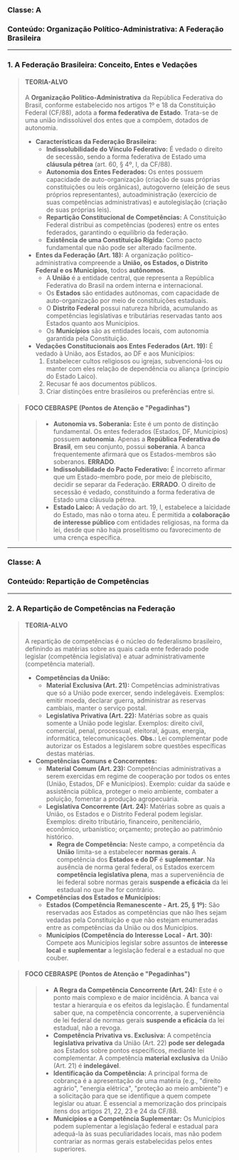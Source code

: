 ### **Classe:** A
### **Conteúdo:** Organização Político-Administrativa: A Federação Brasileira

---

### **1. A Federação Brasileira: Conceito, Entes e Vedações**

> #### **TEORIA-ALVO**
> A **Organização Político-Administrativa** da República Federativa do Brasil, conforme estabelecido nos artigos 1º e 18 da Constituição Federal (CF/88), adota a **forma federativa de Estado**. Trata-se de uma união indissolúvel dos entes que a compõem, dotados de autonomia.
>
> * **Características da Federação Brasileira:**
>     * **Indissolubilidade do Vínculo Federativo:** É vedado o direito de secessão, sendo a forma federativa de Estado uma **cláusula pétrea** (art. 60, § 4º, I, da CF/88).
>     * **Autonomia dos Entes Federados:** Os entes possuem capacidade de auto-organização (criação de suas próprias constituições ou leis orgânicas), autogoverno (eleição de seus próprios representantes), autoadministração (exercício de suas competências administrativas) e autolegislação (criação de suas próprias leis).
>     * **Repartição Constitucional de Competências:** A Constituição Federal distribui as competências (poderes) entre os entes federados, garantindo o equilíbrio da federação.
>     * **Existência de uma Constituição Rígida:** Como pacto fundamental que não pode ser alterado facilmente.
> * **Entes da Federação (Art. 18):** A organização político-administrativa compreende a **União, os Estados, o Distrito Federal e os Municípios**, todos **autônomos**.
>     * A **União** é a entidade central, que representa a República Federativa do Brasil na ordem interna e internacional.
>     * Os **Estados** são entidades autônomas, com capacidade de auto-organização por meio de constituições estaduais.
>     * O **Distrito Federal** possui natureza híbrida, acumulando as competências legislativas e tributárias reservadas tanto aos Estados quanto aos Municípios.
>     * Os **Municípios** são as entidades locais, com autonomia garantida pela Constituição.
> * **Vedações Constitucionais aos Entes Federados (Art. 19):** É vedado à União, aos Estados, ao DF e aos Municípios:
>     1.  Estabelecer cultos religiosos ou igrejas, subvencioná-los ou manter com eles relação de dependência ou aliança (princípio do Estado Laico).
>     2.  Recusar fé aos documentos públicos.
>     3.  Criar distinções entre brasileiros ou preferências entre si.

> #### **FOCO CEBRASPE (Pontos de Atenção e "Pegadinhas")**
> > * **Autonomia vs. Soberania:** Este é um ponto de distinção fundamental. Os entes federados (Estados, DF, Municípios) possuem **autonomia**. Apenas a **República Federativa do Brasil**, em seu conjunto, possui **soberania**. A banca frequentemente afirmará que os Estados-membros são soberanos. **ERRADO**.
> > * **Indissolubilidade do Pacto Federativo:** É incorreto afirmar que um Estado-membro pode, por meio de plebiscito, decidir se separar da Federação. **ERRADO**. O direito de secessão é vedado, constituindo a forma federativa de Estado uma cláusula pétrea.
> > * **Estado Laico:** A vedação do art. 19, I, estabelece a laicidade do Estado, mas não o torna ateu. É permitida a **colaboração de interesse público** com entidades religiosas, na forma da lei, desde que não haja proselitismo ou favorecimento de uma crença específica.

---

### **Classe:** A
### **Conteúdo:** Repartição de Competências

---

### **2. A Repartição de Competências na Federação**

> #### **TEORIA-ALVO**
> A repartição de competências é o núcleo do federalismo brasileiro, definindo as matérias sobre as quais cada ente federado pode legislar (competência legislativa) e atuar administrativamente (competência material).
>
> * **Competências da União:**
>     * **Material Exclusiva (Art. 21):** Competências administrativas que só a União pode exercer, sendo indelegáveis. Exemplos: emitir moeda, declarar guerra, administrar as reservas cambiais, manter o serviço postal.
>     * **Legislativa Privativa (Art. 22):** Matérias sobre as quais somente a União pode legislar. Exemplos: direito civil, comercial, penal, processual, eleitoral, águas, energia, informática, telecomunicações. **Obs.:** Lei complementar pode autorizar os Estados a legislarem sobre questões específicas destas matérias.
> * **Competências Comuns e Concorrentes:**
>     * **Material Comum (Art. 23):** Competências administrativas a serem exercidas em regime de cooperação por todos os entes (União, Estados, DF e Municípios). Exemplo: cuidar da saúde e assistência pública, proteger o meio ambiente, combater a poluição, fomentar a produção agropecuária.
>     * **Legislativa Concorrente (Art. 24):** Matérias sobre as quais a União, os Estados e o Distrito Federal podem legislar. Exemplos: direito tributário, financeiro, penitenciário, econômico, urbanístico; orçamento; proteção ao patrimônio histórico.
>         * **Regra de Competência:** Neste campo, a competência da **União** limita-se a estabelecer **normas gerais**. A competência dos **Estados e do DF** é **suplementar**. Na ausência de norma geral federal, os Estados exercem **competência legislativa plena**, mas a superveniência de lei federal sobre normas gerais **suspende a eficácia** da lei estadual no que lhe for contrário.
> * **Competências dos Estados e Municípios:**
>     * **Estados (Competência Remanescente - Art. 25, § 1º):** São reservadas aos Estados as competências que não lhes sejam vedadas pela Constituição e que não estejam enumeradas entre as competências da União ou dos Municípios.
>     * **Municípios (Competência do Interesse Local - Art. 30):** Compete aos Municípios legislar sobre assuntos de **interesse local** e **suplementar** a legislação federal e a estadual no que couber.

> #### **FOCO CEBRASPE (Pontos de Atenção e "Pegadinhas")**
> > * **A Regra da Competência Concorrente (Art. 24):** Este é o ponto mais complexo e de maior incidência. A banca vai testar a hierarquia e os efeitos da legislação. É fundamental saber que, na competência concorrente, a superveniência de lei federal de normas gerais **suspende a eficácia** da lei estadual, não a revoga.
> > * **Competência Privativa vs. Exclusiva:** A competência **legislativa privativa** da União (Art. 22) **pode ser delegada** aos Estados sobre pontos específicos, mediante lei complementar. A competência **material exclusiva** da União (Art. 21) é **indelegável**.
> > * **Identificação da Competência:** A principal forma de cobrança é a apresentação de uma matéria (e.g., "direito agrário", "energia elétrica", "proteção ao meio ambiente") e a solicitação para que se identifique a quem compete legislar ou atuar. É essencial a memorização dos principais itens dos artigos 21, 22, 23 e 24 da CF/88.
> > * **Municípios e a Competência Suplementar:** Os Municípios podem suplementar a legislação federal e estadual para adequá-la às suas peculiaridades locais, mas não podem contrariar as normas gerais estabelecidas pelos entes superiores.